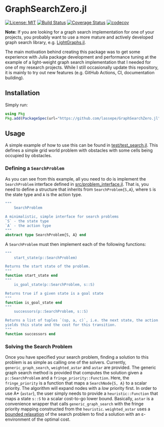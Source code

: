 # GraphSearchZero.jl
[![License: MIT](https://img.shields.io/badge/License-MIT-yellow.svg)](https://opensource.org/licenses/MIT)
[![Build Status](https://travis-ci.org/lassepe/GraphSearchZero.jl.svg?branch=master)](https://travis-ci.org/lassepe/GraphSearchZero.jl)
[![Coverage Status](https://coveralls.io/repos/github/lassepe/GraphSearchZero.jl/badge.svg?branch=master)](https://coveralls.io/github/lassepe/GraphSearchZero.jl?branch=master)
[![codecov](https://codecov.io/gh/lassepe/GraphSearchZero.jl/branch/master/graph/badge.svg)](https://codecov.io/gh/lassepe/GraphSearchZero.jl)

**Note:** If you are looking for a graph search implementation for one of your projects, you probably want to use a more mature and actively developed graph search library, e.g. [LightGraphs.jl](https://github.com/JuliaGraphs/LightGraphs.jl).

The main motivation behind creating this package was to get some experience with Julia package development and performance tuning at the example of a light-weight graph search implementation that I needed for one of my research projects.
While I still occasionally update this repository, it is mainly to try out new features (e.g. GitHub Actions, CI, documentation building).

## Installation

Simply run:
```julia
using Pkg
Pkg.add(PackageSpec(url="https://github.com/lassepe/GraphSearchZero.jl"))
```

## Usage

A simple example of how to use this can be found in [test/test_search.jl](https://github.com/lassepe/GraphSearchZero.jl/blob/master/test/test_search.jl_).
This defines a simple grid world problem with obstacles with some cells being occupied by obstacles.

### Defining a `SearchProblem`

As you can see from this example, all you need to do is implement the `SearchProblem` interface defined in [src/problem_interface.jl](https://github.com/lassepe/GraphSearchZero.jl/blob/master/src/problem_interface.jl).
That is, you need to define a structure that inherits from `SearchProblem{S,A`}, where `S` is the state type and `A` is the action type.

```julia
"""
    SearchProblem

A minimalistic, simple interface for search problems
`S` - the state type
`A` - the action type
"""
abstract type SearchProblem{S, A} end
```

A `SearchProblem` must then implement each of the following functions:

```julia
"""
    start_state(p::SearchProblem)

Returns the start state of the problem.
"""
function start_state end
"""
    is_goal_state(p::SearchProblem, s::S)

Returns true if a given state is a goal state
"""
function is_goal_state end
"""
    successors(p::SearchProblem, s::S)

Returns a list of tuples `(sp, a, c)`, i.e. the next state, the action that
yields this state and the cost for this transition.
"""
function successors end

```

### Solving the Search Problem

Once you have specified your search problem, finding a solution to this problem is as simple as calling one of the solvers.
Currently, `generic_graph_search`, `weighted_astar` and `astar` are provided. The generic graph search method is provided that computes the solution given a `p::SearchProblem` and a `fringe_priority::Function`.
Here, the `fringe_priority` is a function that maps a `SearchNode{S, A}` to a scalar priority. The algorithm will expand nodes with a *low* priority first.
In order to use A* (`astar`), the user simply needs to provide a `heuristic::Function` that maps a state `s::S` to a scalar cost-to-go lower bound. Basically, `astar` is a convenience wrapper that calls `generic_graph_search` with the fringe priority mapping constructed from the `heuristic`.
`weighted_astar` uses a [bounded relaxation](https://en.wikipedia.org/wiki/A*_search_algorithm#Bounded_relaxation) of the search problem to find a solution with an ε-environment of the optimal cost.
